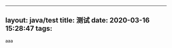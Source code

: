 <!--
 * @Author:your name
 * @Date:2020-03-16 18:15:16
 * @LastEditTime: 2020-03-16 19:32:54
 * @LastEditors: Please set LastEditors
 * @Description:In User Settings Edit
 * @FilePath:/figureai.github.io/source/_posts/测试.md
 -->
---
layout: java/test
title: 测试
date: 2020-03-16 15:28:47
tags:
---
aaa
